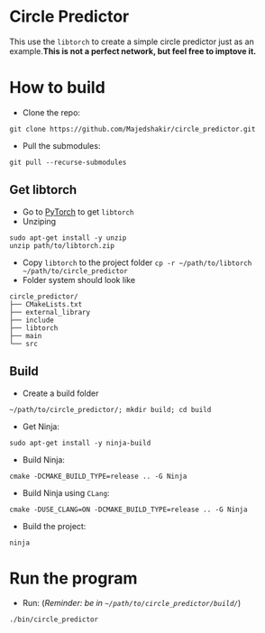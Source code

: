 # Circle Predictor
This use the ```libtorch``` to create a simple circle predictor just as an example.**This is not a perfect network, but feel free to imptove it.**

# How to build
- Clone the repo: 
```
git clone https://github.com/Majedshakir/circle_predictor.git
```
- Pull the submodules: 
```
git pull --recurse-submodules
```
## Get libtorch
- Go to [PyTorch](https://pytorch.org/) to get ```libtorch```
- Unziping 
```
sudo apt-get install -y unzip 
unzip path/to/libtorch.zip
```
- Copy ```libtorch``` to the project folder ```cp -r ~/path/to/libtorch ~/path/to/circle_predictor```
- Folder system should look like 
```
circle_predictor/
├── CMakeLists.txt
├── external_library
├── include
├── libtorch
├── main
└── src
``` 
## Build
- Create a build folder 
```
~/path/to/circle_predictor/; mkdir build; cd build
```
- Get Ninja: 
```
sudo apt-get install -y ninja-build
```
- Build Ninja: 
```
cmake -DCMAKE_BUILD_TYPE=release .. -G Ninja
```
- Build Ninja using ```CLang```:
```
cmake -DUSE_CLANG=ON -DCMAKE_BUILD_TYPE=release .. -G Ninja

```  
- Build the project: 
```
ninja
```

# Run the program
- Run: (*Reminder: be in ```~/path/to/circle_predictor/build/```*) 
```
./bin/circle_predictor
```
